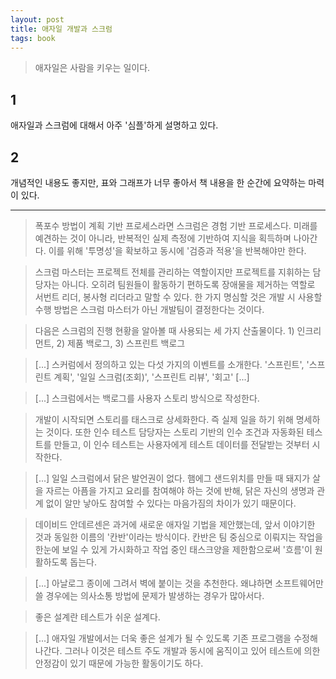 ```yaml
---
layout: post
title: 애자일 개발과 스크럼
tags: book
---
```


> 애자일은 사람을 키우는 일이다.

## 1
애자일과 스크럼에 대해서 아주 '심플'하게 설명하고 있다.

## 2
개념적인 내용도 좋지만, 표와 그래프가 너무 좋아서 책 내용을 한 순간에 요약하는 마력이 있다.

----

> 폭포수 방법이 계획 기반 프로세스라면 스크럼은 경험 기반 프로세스다. 미래를 예견하는 것이 아니라, 반복적인 실제 측정에 기반하여 지식을 획득하며 나아간다. 이를 위해 '투명성'을 확보하고 동시에 '검증과 적용'을 반복해야만 한다.

> 스크럼 마스터는 프로젝트 전체를 관리하는 역할이지만 프로젝트를 지휘하는 담당자는 아니다. 오히려 팀원들이 활동하기 편하도록 장애물을 제거하는 역할로 서번트 리더, 봉사형 리더라고 말할 수 있다. 한 가지 명심할 것은 개발 시 사용할 수행 방법은 스크럼 마스터가 아닌 개발팀이 결정한다는 것이다.

> 다음은 스크럼의 진행 현황을 알아볼 때 사용되는 세 가지 산출물이다. 1) 인크리먼트, 2) 제품 백로그, 3) 스프린트 백로그

> [...] 스커럼에서 정의하고 있는 다섯 가지의 이벤트를 소개한다. '스프린트', '스프린트 계획', '일일 스크럼(조회)', '스프린트 리뷰', '회고' [...]

> [...] 스크럼에서는 백로그를 사용자 스토리 방식으로 작성한다.

> 개발이 시작되면 스토리를 태스크로 상세화한다. 즉 실제 일을 하기 위해 명세하는 것이다. 또한 인수 테스트 담당자는 스토리 기반의 인수 조건과 자동화된 테스트를 만들고, 이 인수 테스트는 사용자에게 테스트 데이터를 전달받는 것부터 시작한다.

> [...] 일일 스크럼에서 닭은 발언권이 없다. 햄에그 샌드위치를 만들 때 돼지가 살을 자르는 아픔을 가지고 요리를 참여해야 하는 것에 반해, 닭은 자신의 생명과 관계 없이 알만 낳아도 참여할 수 있다는 마음가짐의 차이가 있기 때문이다.

> 데이비드 안데르센은 과거에 새로운 애자일 기법을 제안했는데, 앞서 이야기한 것과 동일한 이름의 '칸반'이라는 방식이다. 칸반은 팀 중심으로 이뤄지는 작업을 한눈에 보일 수 있게 가시화하고 작업 중인 태스크양을 제한함으로써 '흐름'이 원활하도록 돕는다.

> [...] 아날로그 종이에 그려서 벽에 붙이는 것을 추천한다. 왜냐하면 소프트웨어만 쓸 경우에는 의사소통 방법에 문제가 발생하는 경우가 많아서다.

> 좋은 설계란 테스트가 쉬운 설계다.

> [...] 애자일 개발에서는 더욱 좋은 설계가 될 수 있도록 기존 프로그램을 수정해나간다. 그러나 이것은 테스트 주도 개발과 동시에 움직이고 있어 테스트에 의한 안정감이 있기 때문에 가능한 활동이기도 하다.

